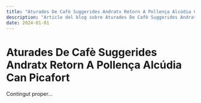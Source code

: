 ```yaml
---
title: "Aturades De Cafè Suggerides Andratx Retorn A Pollença Alcúdia Can Picafort"
description: "Article del blog sobre Aturades De Cafè Suggerides Andratx Retorn A Pollença Alcúdia Can Picafort"
date: 2024-01-01
---
```


# Aturades De Cafè Suggerides Andratx Retorn A Pollença Alcúdia Can Picafort

Contingut proper...
